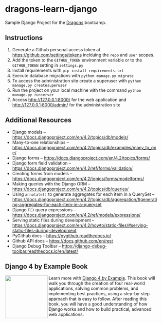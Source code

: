# dragons-learn-django
Sample Django Project for the [Dragons](https://dragons.divzoon.com/) bootcamp. 

## Instructions
1. Generate a Github personal access token at https://github.com/settings/tokens inclduing the `repo` and `user` scopes.
2. Add the token to the `GITHUB_TOKEN` environment variable or to the `GITHUB_TOKEN` setting in `settings.py`
3. Install requirements with `pip install requirements.txt`
4. Execute database migrations with `python manage.py migrate`
5. To access the administration site create a superuser with `python manage.py createsuperuser`
6. Run the project on your local machine with the command `python manage.py runserver`
7. Access http://127.0.0.1:8000/ for the web application and http://127.0.0.1:8000/admin/ for the administration site


## Additional Resources
- Django models – https://docs.djangoproject.com/en/4.2/topics/db/models/
- Many-to-one relationships – https://docs.djangoproject.com/en/4.2/topics/db/examples/many_to_one/
- Django forms – https://docs.djangoproject.com/en/4.2/topics/forms/
- Django form field validation – https://docs.djangoproject.com/en/4.2/ref/forms/validation/
- Creating forms from models – https://docs.djangoproject.com/en/4.2/topics/forms/modelforms/
- Making queries with the Django ORM – https://docs.djangoproject.com/en/4.2/topics/db/queries/
- Using `annotate()` to generate aggregates for each item in a QuerySet – https://docs.djangoproject.com/en/4.2/topics/db/aggregation/#generating-aggregates-for-each-item-in-a-queryset
- Django `F()` query expressions – https://docs.djangoproject.com/en/4.2/ref/models/expressions/
- Serving static files during development – https://docs.djangoproject.com/en/4.2/howto/static-files/#serving-static-files-during-development
- PyGithub docs – https://pygithub.readthedocs.io/
- Github API docs – https://docs.github.com/en/rest
- Django Debug Toolbar – https://django-debug-toolbar.readthedocs.io/en/latest/

## Django 4 by Example Book
[<img src="https://djangobyexample.com/static/v4/img/django_by_example_4_cover.png" style="width:140px;"  align="left">](https://djangobyexample.com/)
Learn more with [Django 4 by Example](https://djangobyexample.com/). This book will walk you through the creation of four real-world applications, solving common problems, and implementing best practices, using a step-by-step approach that is easy to follow. After reading this book, you will have a good understanding of how Django works and how to build practical, advanced web applications.
